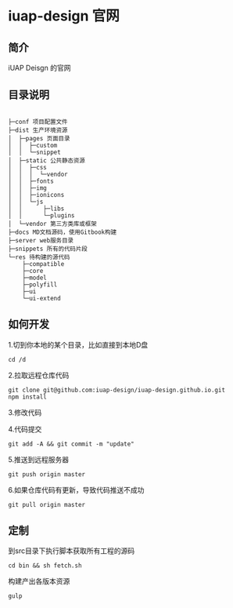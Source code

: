 # iuap-design 官网

## 简介

iUAP Deisgn 的官网

## 目录说明

```

├─conf 项目配置文件
├─dist 生产环境资源
│  ├─pages 页面目录
│  │  ├─custom
│  │  └─snippet
│  ├─static 公共静态资源
│  │  ├─css
│  │  │  └─vendor
│  │  ├─fonts
│  │  ├─img
│  │  ├─ionicons
│  │  └─js
│  │      ├─libs
│  │      └─plugins
│  └─vendor 第三方类库或框架
├─docs MD文档源码，使用Gitbook构建
├─server web服务目录
├─snippets 所有的代码片段
└─res 待构建的源代码
    ├─compatible
    ├─core
    ├─model
    ├─polyfill
    ├─ui
    └─ui-extend

```

## 如何开发

1.切到你本地的某个目录，比如直接到本地D盘
```
cd /d
```

2.拉取远程仓库代码
```
git clone git@github.com:iuap-design/iuap-design.github.io.git
npm install
```

3.修改代码

4.代码提交
```
git add -A && git commit -m "update"
```

5.推送到远程服务器
```
git push origin master
```

6.如果仓库代码有更新，导致代码推送不成功
```
git pull origin master
```

## 定制

到src目录下执行脚本获取所有工程的源码

```
cd bin && sh fetch.sh
```

构建产出各版本资源

```
gulp
```
